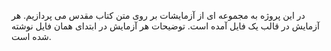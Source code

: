 در این پروژه به مجموعه ای از آزمایشات بر روی متن کتاب مقدس می پردازیم.
هر آزمایش در قالب یک فایل آمده است. توضیحات هر آزمایش در ابتدای همان فایل نوشته شده است.
